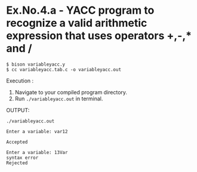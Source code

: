 # Ex.No.4.a - YACC program to recognize a valid arithmetic expression that uses operators +,-,* and /

```
$ bison variableyacc.y
$ cc variableyacc.tab.c -o variableyacc.out
```

Execution :

1. Navigate to your compiled program directory.
2. Run `./variableyacc.out` in terminal.

OUTPUT:


`./variableyacc.out`
```
Enter a variable: var12

Accepted
```

```
Enter a variable: 13Var
syntax error
Rejected
```